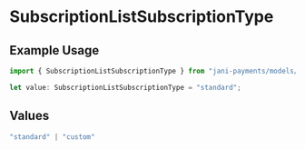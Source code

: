 # SubscriptionListSubscriptionType

## Example Usage

```typescript
import { SubscriptionListSubscriptionType } from "jani-payments/models/operations";

let value: SubscriptionListSubscriptionType = "standard";
```

## Values

```typescript
"standard" | "custom"
```